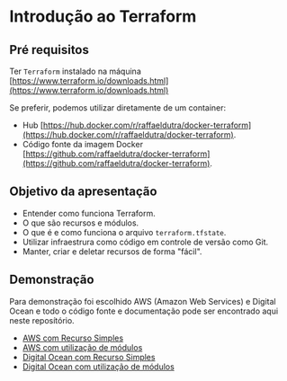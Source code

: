 # Introdução ao Terraform

## Pré requisitos
Ter `Terraform` instalado na máquina [https://www.terraform.io/downloads.html](https://www.terraform.io/downloads.html)

Se preferir, podemos utilizar diretamente de um container:
* Hub [https://hub.docker.com/r/raffaeldutra/docker-terraform](https://hub.docker.com/r/raffaeldutra/docker-terraform).
* Código fonte da imagem Docker [https://github.com/raffaeldutra/docker-terraform](https://github.com/raffaeldutra/docker-terraform).

## Objetivo da apresentação

* Entender como funciona Terraform.
* O que são recursos e módulos.
* O que é e como funciona o arquivo `terraform.tfstate`.
* Utilizar infraestrura como código em controle de versão como Git.
* Manter, criar e deletar recursos de forma "fácil".


## Demonstração

Para demonstração foi escolhido AWS (Amazon Web Services) e Digital Ocean e todo o código fonte e documentação pode ser encontrado aqui neste reposítório.

* [AWS com Recurso Simples](docs/aws/simple/readme.md)
* [AWS com utilização de módulos](docs/aws/with-modules/readme.md)
* [Digital Ocean com Recurso Simples](docs/digital-ocean/simple/readme.md)
* [Digital Ocean com utilização de módulos](docs/digital-ocean/with-modules/readme.md)